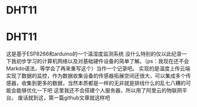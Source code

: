 # DHT11
# DHT11
这是基于ESP8266和arduino的一个温湿度监测系统
没什么特别的仅以此纪录一下我初步学习的计算机网络以及对基础硬件设备的简单了解。（ps：我现在还不会Markdo语法，等学会了再来重写这个）当作一个记录吧。
实现的是温度上传云端实现了数据的监控，作为数据收集设备的传感器拓展空间还很大，可以集成多个传感器，收集到更多的数据，当然本质都是一样的无非就是排线什么的乱七八糟的可能会能够优化一下吧
这里我还不会搭建个人服务器，所以用了阿里云的物联网平台。
废话就到这，第一篇github文章就这样吧
